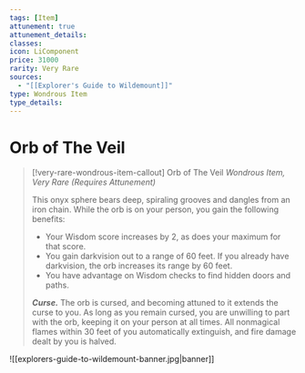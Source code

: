 ```yaml
---
tags: [Item]
attunement: true
attunement_details: 
classes: 
icon: LiComponent
price: 31000
rarity: Very Rare
sources:
  - "[[Explorer's Guide to Wildemount]]"
type: Wondrous Item
type_details: 
---
```

# Orb of The Veil
>[!very-rare-wondrous-item-callout] Orb of The Veil
>*Wondrous Item, Very Rare (Requires Attunement)*
>
>This onyx sphere bears deep, spiraling grooves and dangles from an iron chain. While the orb is on your person, you gain the following benefits:
>
>* Your Wisdom score increases by 2, as does your maximum for that score.
>* You gain darkvision out to a range of 60 feet. If you already have darkvision, the orb increases its range by 60 feet.
>* You have advantage on Wisdom checks to find hidden doors and paths.
>
>***Curse.*** The orb is cursed, and becoming attuned to it extends the curse to you. As long as you remain cursed, you are unwilling to part with the orb, keeping it on your person at all times. All nonmagical flames within 30 feet of you automatically extinguish, and fire damage dealt by you is halved.

![[explorers-guide-to-wildemount-banner.jpg|banner]]
